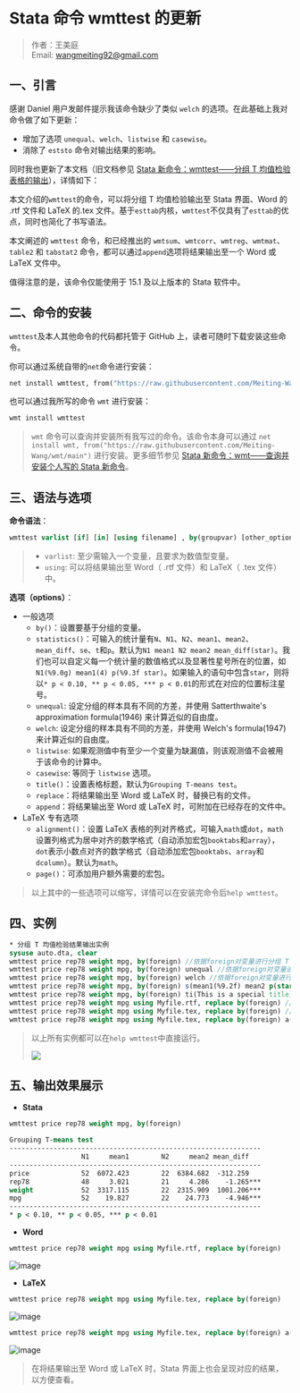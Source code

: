 # Stata 命令 wmttest 的更新

> 作者：王美庭  
> Email: wangmeiting92@gmail.com

## 一、引言

感谢 Daniel 用户发邮件提示我该命令缺少了类似 `welch` 的选项。在此基础上我对命令做了如下更新：

- 增加了选项 `unequal`、`welch`、`listwise` 和 `casewise`。
- 消除了 `eststo` 命令对输出结果的影响。

同时我也更新了本文档（旧文档参见 [Stata 新命令：wmttest——分组 T 均值检验表格的输出](https://mp.weixin.qq.com/s/8w22ms0AttN1TqQZyN9dUA)），详情如下：

本文介绍的`wmttest`的命令，可以将分组 T 均值检验输出至 Stata 界面、Word 的 .rtf 文件和 LaTeX 的.tex 文件。基于`esttab`内核，`wmttest`不仅具有了`esttab`的优点，同时也简化了书写语法。

本文阐述的 `wmttest` 命令，和已经推出的 `wmtsum`、`wmtcorr`、`wmtreg`、`wmtmat`、`table2` 和 `tabstat2` 命令，都可以通过`append`选项将结果输出至一个 Word 或 LaTeX 文件中。

值得注意的是，该命令仅能使用于 15.1 及以上版本的 Stata 软件中。

## 二、命令的安装

`wmttest`及本人其他命令的代码都托管于 GitHub 上，读者可随时下载安装这些命令。

你可以通过系统自带的`net`命令进行安装：

```stata
net install wmttest, from("https://raw.githubusercontent.com/Meiting-Wang/wmttest/master")
```

也可以通过我所写的命令 `wmt` 进行安装：

```stata
wmt install wmttest
```

> `wmt` 命令可以查询并安装所有我写过的命令。该命令本身可以通过 `net install wmt, from("https://raw.githubusercontent.com/Meiting-Wang/wmt/main")` 进行安装。更多细节参见 [Stata 新命令：wmt——查询并安装个人写的 Stata 新命令](https://mp.weixin.qq.com/s/P2V_6et9crS5GeNNfO-6xQ)。

## 三、语法与选项

**命令语法**：

```stata
wmttest varlist [if] [in] [using filename] , by(groupvar) [other_options]
```

> - `varlist`: 至少需输入一个变量，且要求为数值型变量。
> - `using`: 可以将结果输出至 Word（ .rtf 文件）和 LaTeX（ .tex 文件）中。

**选项（options）**：

- 一般选项
  - `by()`：设置要基于分组的变量。
  - `statistics()`：可输入的统计量有`N`、`N1`、`N2`、`mean1`、`mean2`、`mean_diff`、`se`、`t`和`p`。默认为`N1 mean1 N2 mean2 mean_diff(star)`。我们也可以自定义每一个统计量的数值格式以及显著性星号所在的位置，如`N1(%9.0g) mean1(4) p(%9.3f star)`。如果输入的语句中包含`star`，则将以`* p < 0.10, ** p < 0.05, *** p < 0.01`的形式在对应的位置标注星号。
  - `unequal`: 设定分组的样本具有不同的方差，并使用 Satterthwaite's approximation formula(1946) 来计算近似的自由度。
  - `welch`: 设定分组的样本具有不同的方差，并使用 Welch's formula(1947) 来计算近似的自由度。
  - `listwise`: 如果观测值中有至少一个变量为缺漏值，则该观测值不会被用于该命令的计算中。
  - `casewise`: 等同于 `listwise` 选项。
  - `title()`：设置表格标题，默认为`Grouping T-means test`。
  - `replace`：将结果输出至 Word 或 LaTeX 时，替换已有的文件。
  - `append`：将结果输出至 Word 或 LaTeX 时，可附加在已经存在的文件中。
- LaTeX 专有选项
  - `alignment()`：设置 LaTeX 表格的列对齐格式，可输入`math`或`dot`，`math`设置列格式为居中对齐的数学格式（自动添加宏包`booktabs`和`array`），`dot`表示小数点对齐的数学格式（自动添加宏包`booktabs`、`array`和`dcolumn`）。默认为`math`。
  - `page()`：可添加用户额外需要的宏包。

> 以上其中的一些选项可以缩写，详情可以在安装完命令后`help wmttest`。

## 四、实例

```stata
* 分组 T 均值检验结果输出实例
sysuse auto.dta, clear
wmttest price rep78 weight mpg, by(foreign) //依据foreign对变量进行分组 T 均值检验
wmttest price rep78 weight mpg, by(foreign) unequal //依据foreign对变量进行分组 T 均值检验，同时添加unequal选项
wmttest price rep78 weight mpg, by(foreign) welch //依据foreign对变量进行分组 T 均值检验，同时添加welch选项
wmttest price rep78 weight mpg, by(foreign) s(mean1(%9.2f) mean2 p(star 4)) //自定义统计量及其数值格式和显著性星号标注的位置
wmttest price rep78 weight mpg, by(foreign) ti(This is a special title) //自定义标题
wmttest price rep78 weight mpg using Myfile.rtf, replace by(foreign) //将结果输出至 Word
wmttest price rep78 weight mpg using Myfile.tex, replace by(foreign) //将结果输出至 LaTeX
wmttest price rep78 weight mpg using Myfile.tex, replace by(foreign) a(dot) //将 LaTeX 列表格格式设置为小数点对齐
```

> 以上所有实例都可以在`help wmttest`中直接运行。
>
> ![](https://cdn.jsdelivr.net/gh/Meiting-Wang/pictures/picgo/picgo-20210920020018.png)



## 五、输出效果展示

- **Stata**

```stata
wmttest price rep78 weight mpg, by(foreign)
```

```stata
Grouping T-means test
---------------------------------------------------------------
                  N1     mean1        N2     mean2 mean_diff
---------------------------------------------------------------
price             52  6072.423        22  6384.682  -312.259
rep78             48     3.021        21     4.286    -1.265***
weight            52  3317.115        22  2315.909  1001.206***
mpg               52    19.827        22    24.773    -4.946***
---------------------------------------------------------------
* p < 0.10, ** p < 0.05, *** p < 0.01
```

- **Word**

```stata
wmttest price rep78 weight mpg using Myfile.rtf, replace by(foreign)
```

![image](https://user-images.githubusercontent.com/42256486/81492106-ed8fe880-92c7-11ea-97ea-224e47fea139.png)

- **LaTeX**

```stata
wmttest price rep78 weight mpg using Myfile.tex, replace by(foreign)
```

![image](https://user-images.githubusercontent.com/42256486/81492116-f2549c80-92c7-11ea-9012-30b1fc094518.png)

```stata
wmttest price rep78 weight mpg using Myfile.tex, replace by(foreign) a(dot)
```

![image](https://user-images.githubusercontent.com/42256486/81492118-f7195080-92c7-11ea-9a84-0f99b68e70f4.png)

> 在将结果输出至 Word 或 LaTeX 时，Stata 界面上也会呈现对应的结果，以方便查看。
